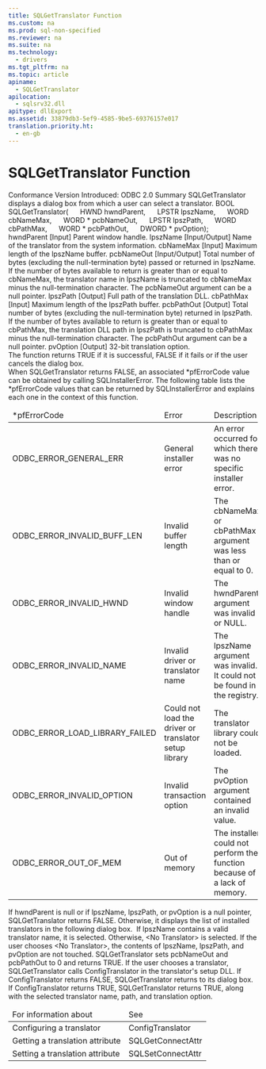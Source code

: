 ```yaml
---
title: SQLGetTranslator Function
ms.custom: na
ms.prod: sql-non-specified
ms.reviewer: na
ms.suite: na
ms.technology: 
  - drivers
ms.tgt_pltfrm: na
ms.topic: article
apiname: 
  - SQLGetTranslator
apilocation: 
  - sqlsrv32.dll
apitype: dllExport
ms.assetid: 33879db3-5ef9-4585-9be5-69376157e017
translation.priority.ht: 
  - en-gb
---
```

# SQLGetTranslator Function
<?xml version="1.0" encoding="utf-8"?>
<developerReferenceWithSyntaxDocument xmlns="http://ddue.schemas.microsoft.com/authoring/2003/5" xmlns:xlink="http://www.w3.org/1999/xlink" xmlns:xsi="http://www.w3.org/2001/XMLSchema-instance" xsi:schemaLocation="http://ddue.schemas.microsoft.com/authoring/2003/5 http://dduestorage.blob.core.windows.net/ddueschema/developer.xsd">
  <introduction>
    <definitionTable>
      <definedTerm>
        <legacyBold>Conformance</legacyBold>
      </definedTerm>
      <definition>
        <para>Version Introduced: ODBC 2.0</para>
      </definition>
      <definedTerm>
        <legacyBold>Summary</legacyBold>
      </definedTerm>
      <definition>
        <para>
          <legacyBold>SQLGetTranslator</legacyBold> displays a dialog box from which a user can select a translator.</para>
      </definition>
    </definitionTable>
  </introduction>
  <syntaxSection>
    <legacySyntax>
BOOL <legacyBold>SQLGetTranslator</legacyBold>(
     HWND      <parameterReference>hwndParent</parameterReference>,
     LPSTR     <parameterReference>lpszName</parameterReference>,
     WORD      <parameterReference>cbNameMax</parameterReference>,
     WORD *    <parameterReference>pcbNameOut</parameterReference>,
     LPSTR     <parameterReference>lpszPath</parameterReference>,
     WORD      <parameterReference>cbPathMax</parameterReference>,
     WORD *    <parameterReference>pcbPathOut</parameterReference>,
     DWORD *   <parameterReference>pvOption</parameterReference>);</legacySyntax>
  </syntaxSection>
  <section>
    <title>Arguments</title>
    <content>
      <definitionTable>
        <definedTerm>
          <legacyItalic>hwndParent</legacyItalic>
        </definedTerm>
        <definition>
          <para>[Input] Parent window handle.</para>
        </definition>
        <definedTerm>
          <legacyItalic>lpszName</legacyItalic>
        </definedTerm>
        <definition>
          <para>[Input/Output] Name of the translator from the system information.</para>
        </definition>
        <definedTerm>
          <legacyItalic>cbNameMax</legacyItalic>
        </definedTerm>
        <definition>
          <para>[Input] Maximum length of the <legacyItalic>lpszName</legacyItalic> buffer.</para>
        </definition>
        <definedTerm>
          <legacyItalic>pcbNameOut</legacyItalic>
        </definedTerm>
        <definition>
          <para>[Input/Output] Total number of bytes (excluding the null-termination byte) passed or returned in <legacyItalic>lpszName</legacyItalic>. If the number of bytes available to return is greater than or equal to <legacyItalic>cbNameMax</legacyItalic>, the translator name in <legacyItalic>lpszName</legacyItalic> is truncated to <legacyItalic>cbNameMax</legacyItalic> minus the null-termination character. The <legacyItalic>pcbNameOut</legacyItalic> argument can be a null pointer.</para>
        </definition>
        <definedTerm>
          <legacyItalic>lpszPath</legacyItalic>
        </definedTerm>
        <definition>
          <para>[Output] Full path of the translation DLL.</para>
        </definition>
        <definedTerm>
          <legacyItalic>cbPathMax</legacyItalic>
        </definedTerm>
        <definition>
          <para>[Input] Maximum length of the <legacyItalic>lpszPath</legacyItalic> buffer.</para>
        </definition>
        <definedTerm>
          <legacyItalic>pcbPathOut</legacyItalic>
        </definedTerm>
        <definition>
          <para>[Output] Total number of bytes (excluding the null-termination byte) returned in <legacyItalic>lpszPath</legacyItalic>. If the number of bytes available to return is greater than or equal to <legacyItalic>cbPathMax</legacyItalic>, the translation DLL path in <legacyItalic>lpszPath</legacyItalic> is truncated to <legacyItalic>cbPathMax</legacyItalic> minus the null-termination character. The <legacyItalic>pcbPathOut</legacyItalic> argument can be a null pointer.</para>
        </definition>
        <definedTerm>
          <legacyItalic>pvOption</legacyItalic> </definedTerm>
        <definition>
          <para>[Output] 32-bit translation option.</para>
        </definition>
      </definitionTable>
    </content>
  </section>
  <section>
    <title>Returns</title>
    <content>
      <para>The function returns TRUE if it is successful, FALSE if it fails or if the user cancels the dialog box.</para>
    </content>
  </section>
  <section>
    <title>Diagnostics</title>
    <content>
      <para>When <legacyBold>SQLGetTranslator</legacyBold> returns FALSE, an associated <legacyItalic>*pfErrorCode</legacyItalic> value can be obtained by calling <legacyBold>SQLInstallerError</legacyBold>. The following table lists the <legacyItalic>*pfErrorCode</legacyItalic> values that can be returned by <legacyBold>SQLInstallerError </legacyBold>and explains each one in the context of this function.</para>
      <table xmlns:caps="http://schemas.microsoft.com/build/caps/2013/11">
        <thead>
          <tr>
            <TD>
              <para>
                <legacyItalic>*pfErrorCode</legacyItalic>
              </para>
            </TD>
            <TD>
              <para>Error</para>
            </TD>
            <TD>
              <para>Description</para>
            </TD>
          </tr>
        </thead>
        <tbody>
          <tr>
            <TD>
              <para>ODBC_ERROR_GENERAL_ERR</para>
            </TD>
            <TD>
              <para>General installer error</para>
            </TD>
            <TD>
              <para>An error occurred for which there was no specific installer error.</para>
            </TD>
          </tr>
          <tr>
            <TD>
              <para>ODBC_ERROR_INVALID_BUFF_LEN</para>
            </TD>
            <TD>
              <para>Invalid buffer length</para>
            </TD>
            <TD>
              <para>The <legacyItalic>cbNameMax</legacyItalic> or <legacyItalic>cbPathMax</legacyItalic> argument was less than or equal to 0.</para>
            </TD>
          </tr>
          <tr>
            <TD>
              <para>ODBC_ERROR_INVALID_HWND</para>
            </TD>
            <TD>
              <para>Invalid window handle</para>
            </TD>
            <TD>
              <para>The <legacyItalic>hwndParent</legacyItalic> argument was invalid or NULL.</para>
            </TD>
          </tr>
          <tr>
            <TD>
              <para>ODBC_ERROR_INVALID_NAME</para>
            </TD>
            <TD>
              <para>Invalid driver or translator name</para>
            </TD>
            <TD>
              <para>The <legacyItalic>lpszName</legacyItalic> argument was invalid. It could not be found in the registry.</para>
            </TD>
          </tr>
          <tr>
            <TD>
              <para>ODBC_ERROR_LOAD_LIBRARY_FAILED</para>
            </TD>
            <TD>
              <para>Could not load the driver or translator  setup library</para>
            </TD>
            <TD>
              <para>The translator library could not be loaded.</para>
            </TD>
          </tr>
          <tr>
            <TD>
              <para>ODBC_ERROR_INVALID_OPTION</para>
            </TD>
            <TD>
              <para>Invalid transaction option</para>
            </TD>
            <TD>
              <para>The <legacyItalic>pvOption</legacyItalic> argument contained an invalid value.</para>
            </TD>
          </tr>
          <tr>
            <TD>
              <para>ODBC_ERROR_OUT_OF_MEM</para>
            </TD>
            <TD>
              <para>Out of memory</para>
            </TD>
            <TD>
              <para>The installer could not perform the function because of a lack of memory.</para>
            </TD>
          </tr>
        </tbody>
      </table>
    </content>
  </section>
  <section>
    <title>Comments</title>
    <content>
      <para>If <legacyItalic>hwndParent</legacyItalic> is null or if <legacyItalic>lpszName</legacyItalic>, <legacyItalic>lpszPath</legacyItalic>, or <legacyItalic>pvOption</legacyItalic> is a null pointer, <legacyBold>SQLGetTranslator</legacyBold> returns FALSE. Otherwise, it displays the list of installed translators in the following dialog box.</para>
      <mediaLink>
        <image xlink:href="095ddaea-c8f2-4b91-a0d0-24c4eb05eb2d" />
      </mediaLink>
      <para>If <legacyItalic>lpszName</legacyItalic> contains a valid translator name, it is selected. Otherwise, &lt;No Translator&gt; is selected.</para>
      <para>If the user chooses &lt;No Translator&gt;, the contents of <legacyItalic>lpszName</legacyItalic>, <legacyItalic>lpszPath</legacyItalic>, and <legacyItalic>pvOption</legacyItalic> are not touched. <legacyBold>SQLGetTranslator</legacyBold> sets <legacyItalic>pcbNameOut</legacyItalic> and <legacyItalic>pcbPathOut</legacyItalic> to 0 and returns TRUE.</para>
      <para>If the user chooses a translator, <legacyBold>SQLGetTranslator</legacyBold> calls <legacyBold>ConfigTranslator</legacyBold> in the translator's setup DLL. If <legacyBold>ConfigTranslator</legacyBold> returns FALSE, <legacyBold>SQLGetTranslator</legacyBold> returns to its dialog box. If <legacyBold>ConfigTranslator</legacyBold> returns TRUE, <legacyBold>SQLGetTranslator</legacyBold> returns TRUE, along with the selected translator name, path, and translation option.</para>
    </content>
  </section>
  <section>
    <title>Related Functions</title>
    <content>
      <table xmlns:caps="http://schemas.microsoft.com/build/caps/2013/11">
        <thead>
          <tr>
            <TD>
              <para>For information about</para>
            </TD>
            <TD>
              <para>See</para>
            </TD>
          </tr>
        </thead>
        <tbody>
          <tr>
            <TD>
              <para>Configuring a translator</para>
            </TD>
            <TD>
              <para>
                <legacyLink xlink:href="7c22f07e-36de-425b-aa67-e32a84afae92">ConfigTranslator</legacyLink>
              </para>
            </TD>
          </tr>
          <tr>
            <TD>
              <para>Getting a translation attribute</para>
            </TD>
            <TD>
              <para>
                <legacyLink xlink:href="2cb4ffa8-19d3-4664-8c2f-6682cdcc3f33">SQLGetConnectAttr</legacyLink>
              </para>
            </TD>
          </tr>
          <tr>
            <TD>
              <para>Setting a translation attribute</para>
            </TD>
            <TD>
              <para>
                <legacyLink xlink:href="97fc7445-5a66-4eb9-8e77-10990b5fd685">SQLSetConnectAttr</legacyLink>
              </para>
            </TD>
          </tr>
        </tbody>
      </table>
    </content>
  </section>
  <relatedTopics />
</developerReferenceWithSyntaxDocument>